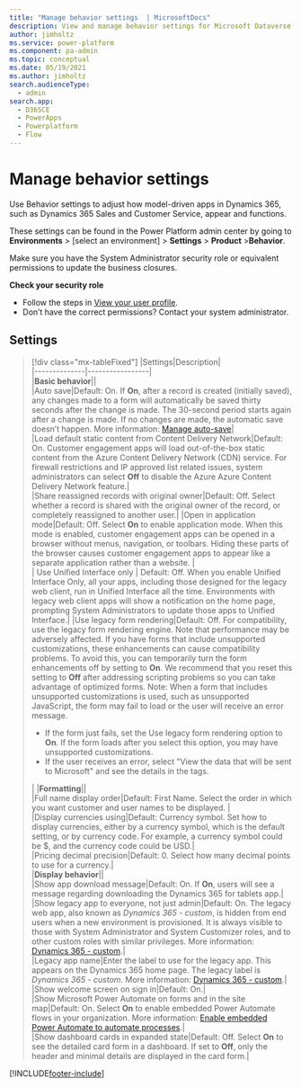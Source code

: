 ```yaml
---
title: "Manage behavior settings  | MicrosoftDocs"
description: View and manage behavior settings for Microsoft Dataverse.
author: jimholtz
ms.service: power-platform
ms.component: pa-admin
ms.topic: conceptual
ms.date: 05/19/2021
ms.author: jimholtz 
search.audienceType: 
  - admin
search.app:
  - D365CE
  - PowerApps
  - Powerplatform
  - Flow
---
```

# Manage behavior settings 

Use Behavior settings to adjust how model-driven apps in Dynamics 365, such as Dynamics 365 Sales and Customer Service, appear and functions.

These settings can be found in the Power Platform admin center by going to **Environments** > [select an environment] > **Settings** > **Product** >**Behavior**.

Make sure you have the System Administrator security role or equivalent permissions to update the business closures.

**Check your security role**

- Follow the steps in [View your user profile](/powerapps/user/view-your-user-profile).
- Don’t have the correct permissions? Contact your system administrator.

## Settings

> [!div class="mx-tableFixed"]
> |Settings|Description|  
> |--------------|-----------------|  
> |**Basic behavior**||  
> |Auto save|Default: On. If **On**, after a record is created (initially saved), any changes made to a form will automatically be saved thirty seconds after the change is made. The 30-second period starts again after a change is made. If no changes are made, the automatic save doesn’t happen. More information: [Manage auto-save](/dynamics365/customer-engagement/customize/manage-auto-save)|  
> |Load default static content from Content Delivery Network|Default: On. Customer engagement apps will load out-of-the-box static content from the Azure Content Delivery Network (CDN) service. For firewall restrictions and IP approved list related issues, system administrators can select **Off** to disable the Azure Azure Content Delivery Network feature.|  
> |Share reassigned records with original owner|Default: Off. Select whether a record is shared with the original owner of the record, or completely reassigned to another user.| 
> |Open in application mode|Default: Off. Select **On** to enable application mode. When this mode is enabled, customer engagement apps can be opened in a browser without menus, navigation, or toolbars. Hiding these parts of the browser causes customer engagement apps to appear like a separate application rather than a website. |  
> | Use Unified Interface only | Default: Off. When you enable Unified Interface Only, all your apps, including those designed for the legacy web client, run in Unified Interface all the time. Environments with legacy web client apps will show a notification on the home page, prompting System Administrators to update those apps to Unified Interface.|
> |Use legacy form rendering|Default: Off. For compatibility, use the legacy form rendering engine. Note that performance may be adversely affected. If you have forms that include unsupported customizations, these enhancements can cause compatibility problems. To avoid this, you can temporarily turn the form enhancements off by setting to **On**. We recommend that you reset this setting to **Off** after addressing scripting problems so you can take advantage of optimized forms. Note: When a form that includes unsupported customizations is used, such as unsupported JavaScript, the form may fail to load or the user will receive an error message.<br /><ul><li>If the form just fails, set the Use legacy form rendering option to **On**. If the form loads after you select this option, you may have unsupported customizations.</li><li>If the user receives an error, select "View the data that will be sent to Microsoft" and see the details in the <CrmScriptErrorReport> tags.</li> </ul> | 
> |**Formatting**||  
> |Full name display order|Default: First Name. Select the order in which you want customer and user names to be displayed. |  
> |Display currencies using|Default: Currency symbol. Set how to display currencies, either by a currency symbol, which is the default setting, or by currency code. For example, a currency symbol could be $, and the currency code could be USD.|  
> |Pricing decimal precision|Default: 0. Select how many decimal points to use for a currency.|  
> |**Display behavior**||  
> |Show app download message|Default: On. If **On**, users will see a message regarding downloading the Dynamics 365 for tablets app.|  
> |Show legacy app to everyone, not just admin|Default: On. The legacy web app, also known as *Dynamics 365 - custom*, is hidden from end users when a new environment is provisioned. It is always visible to those with System Administrator and System Customizer roles, and to other custom roles with similar privileges.  More information: [Dynamics 365 - custom](enable-unified-interface-only.md#dynamics-365---custom).|  
> |Legacy app name|Enter the label to use for the legacy app. This appears on the Dynamics 365 home page. The legacy label is *Dynamics 365 - custom*. More information: [Dynamics 365 - custom](enable-unified-interface-only.md#dynamics-365---custom).|
> |Show welcome screen on sign in|Default: On.|  
> |Show Microsoft Power Automate on forms and in the site map|Default: On. Select **On** to enable embedded Power Automate flows in your organization. More information: [Enable embedded Power Automate to automate processes](enable-embedded-flow-in-your-organization.md).|  
> |Show dashboard cards in expanded state|Default: Off. Select **On** to see the detailed card form in a dashboard. If set to **Off**, only the header and minimal details are displayed in the card form.|  



[!INCLUDE[footer-include](../includes/footer-banner.md)]